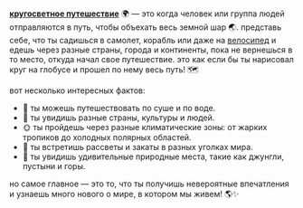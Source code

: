 **[кругосветное путешествие](world.md)** 🌍 — это когда человек или группа людей отправляются в путь, чтобы объехать весь земной шар 🌏. представь себе, что ты садишься в самолет, корабль или даже на [велосипед](bicycle.md) и едешь через разные страны, города и континенты, пока не вернешься в то место, откуда начал свое путешествие. это как если бы ты нарисовал круг на глобусе и прошел по нему весь путь! 🗺️

вот несколько интересных фактов:

- 🌊 ты можешь путешествовать по суше и по воде.
- 🌟 ты увидишь разные страны, культуры и людей.
- 🌞 ты пройдешь через разные климатические зоны: от жарких тропиков до холодных полярных областей.
- 🌄 ты встретишь рассветы и закаты в разных уголках мира.
- 🌿 ты увидишь удивительные природные места, такие как джунгли, пустыни и горы.

но самое главное — это то, что ты получишь невероятные впечатления и узнаешь много нового о мире, в котором мы живем! 🌎✨
